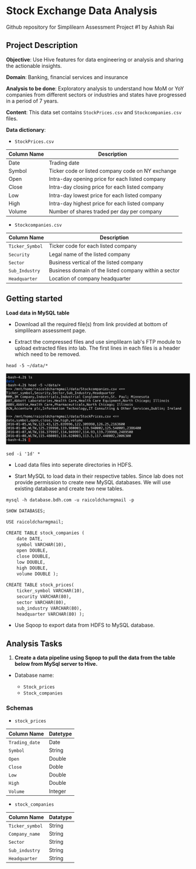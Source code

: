 # Stock Exchange Data Analysis

Github repository for Simplilearn Assessment Project #1 by Ashish Rai

## Project Description 

**Objective**: Use Hive features for data engineering or analysis and sharing the actionable insights.

**Domain**: Banking, financial services and insurance

**Analysis to be done**: Exploratory analysis to understand how MoM or YoY companies from different sectors or industries and states have progressed in a period of 7 years.

**Content**: This data set contains `StockPrices.csv` and `Stockcompanies.csv` files.

**Data dictionary**:

- `StockPrices.csv`

| **Column Name** | **Description**                                   |
|-----------------|---------------------------------------------------|
| Date            | Trading date                                      |
| Symbol          | Ticker code or listed company code on NY exchange |
| Open            | Intra-day opening price for each listed company   |
| Close           | Intra-day closing price for each listed company   |
| Low             | Intra-day lowest price for each listed company    |
| High            | Intra-day highest price for each listed company   |
| Volume          | Number of shares traded per day per company       |

- `Stockcompanies.csv`

| **Column Name** | **Description**                                       |
|-----------------|-------------------------------------------------------|
| `Ticker_Symbol` | Ticker code for each listed company                   |
| `Security`      | Legal name of the listed company                      |
| `Sector`        | Business vertical of the listed company               |
| `Sub_Industry`  | Business domain of the listed company within a sector |
| `Headquarter`   | Location of company headquarter                       |

## Getting started

**Load data in MySQL table**

- Download all the required file(s) from link provided at bottom of simplilearn assessment page.

- Extract the compressed files and use simplilearn lab's FTP module to upload extracted files into lab. The first lines in each files is a header which need to be removed.
```shell
head -5 ~/data/*
```
![Quick view of original data](/assets/images/01_quick_view_of_original_data.png)
```shell
sed -i '1d' *
```

- Load data files into seperate directories in HDFS.

- Start MySQL to load data in their respective tables. Since lab does not provide permission to create new MySQL databases. We will use existing database and create two new tables.
```shell
mysql -h database.bdh.com -u raicoldcharmgmail -p
```
```mysql
SHOW DATABASES;
```
```mysql
USE raicoldcharmgmail;
```
```mysql 
CREATE TABLE stock_companies (
    date DATE,
    symbol VARCHAR(10),
    open DOUBLE,
    close DOUBLE,
    low DOUBLE,
    high DOUBLE,
    volume DOUBLE );
```
```mysql
CREATE TABLE stock_prices(
    ticker_symbol VARCHAR(10),
    security VARCHAR(80),
    sector VARCHAR(80),
    sub_industry VARCHAR(80),
    headquarter VARCHAR(80) );
```

- Use Sqoop to export data from HDFS to MySQL database.

## Analysis Tasks

1. **Create a data pipeline using Sqoop to pull the data from the table below from MySql server to Hive.**

- Database name: <username>
    - `Stock_prices`
    - `Stock_companies`

### Schemas

- `stock_prices`

|  Column Name   | Datetype |
|----------------|----------|
| `Trading_date` | Date     |
| `Symbol`       | String   |
| `Open`         | Double   |
| `Close`        | Doble    |
| `Low`          | Double   |
| `High`         | Double   |
| `Volume`       | Integer  |

- `stock_companies`

|  Column Name    | Datatype |
|-----------------|----------|
| `Ticker_symbol` | String   |
| `Company_name`  | String   |
| `Sector`        | String   |
| `Sub_industry`  | String   |
| `Headquarter`   | String   |


